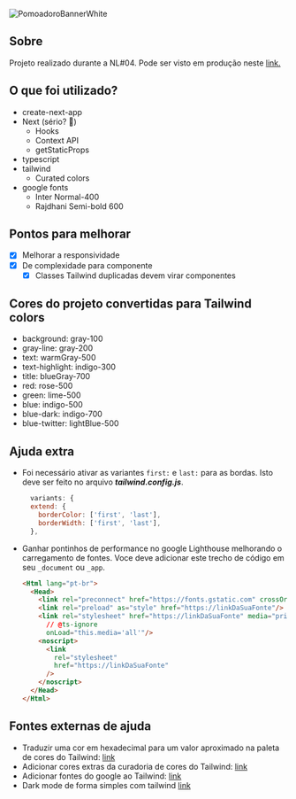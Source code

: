 ![PomoadoroBannerWhite](https://user-images.githubusercontent.com/5461553/108886595-e84a2300-75e7-11eb-814d-e1f3eb085587.png)

## Sobre
Projeto realizado durante a NL#04. Pode ser visto em produção neste [link.](https://pomoadoro.vercel.app/)

## O que foi utilizado?
- create-next-app
- Next (sério? 🤪)
  - Hooks
  - Context API
  - getStaticProps
- typescript
- tailwind
  - Curated colors
- google fonts
  - Inter Normal-400
  - Rajdhani Semi-bold 600

## Pontos para melhorar
- [X] Melhorar a responsividade
- [X] De complexidade para componente
  - [X] Classes Tailwind duplicadas devem virar componentes

## Cores do projeto convertidas para Tailwind colors
- background:       gray-100
- gray-line:        gray-200
- text:             warmGray-500
- text-highlight:   indigo-300
- title:            blueGray-700
- red:              rose-500
- green:            lime-500
- blue:             indigo-500
- blue-dark:        indigo-700
- blue-twitter:     lightBlue-500

## Ajuda extra
- Foi necessário ativar as variantes ```first:``` e ```last:``` para as bordas. Isto deve ser feito no arquivo ***tailwind.config.js***.
  ```javascript
    variants: {
    extend: {
      borderColor: ['first', 'last'],
      borderWidth: ['first', 'last'],
    },
  ```
- Ganhar pontinhos de performance no google Lighthouse melhorando o carregamento de fontes. Voce deve adicionar este trecho de código em seu ```_document``` ou ```_app```.
  ```html
  <Html lang="pt-br">
    <Head>
      <link rel="preconnect" href="https://fonts.gstatic.com" crossOrigin="true"/>
      <link rel="preload" as="style" href="https://linkDaSuaFonte"/>
      <link rel="stylesheet" href="https://linkDaSuaFonte" media="print"
        // @ts-ignore
        onLoad="this.media='all'"/>
      <noscript>
        <link
          rel="stylesheet"
          href="https://linkDaSuaFonte"
        />
      </noscript>
    </Head>
  </Html>
  ```

## Fontes externas de ajuda
- Traduzir uma cor em hexadecimal para um valor aproximado na paleta de cores do Tailwind: [link](https://find-nearest-tailwind-colour.netlify.app/)
- Adicionar cores extras da curadoria de cores do Tailwind: [link](https://tailwindcss.com/docs/customizing-colors)
- Adicionar fontes do google ao Tailwind: [link](https://dev.to/thomasledoux1/the-best-way-to-use-google-fonts-in-next-js-tailwind-43a2)
- Dark mode de forma simples com tailwind [link](https://dev.to/thomasledoux1/easy-way-to-use-dark-mode-in-next-js-tailwind-2ob1)
